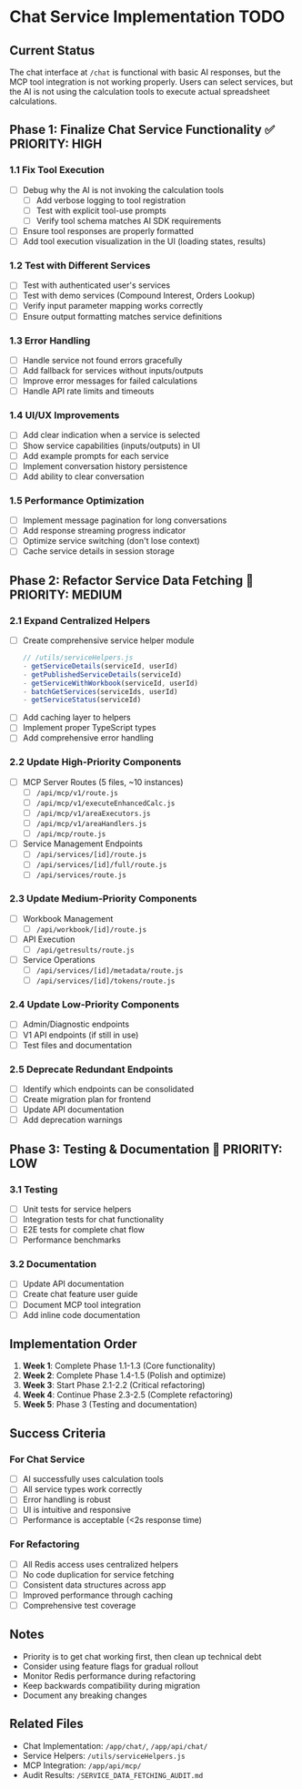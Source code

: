 # Chat Service Implementation TODO

## Current Status
The chat interface at `/chat` is functional with basic AI responses, but the MCP tool integration is not working properly. Users can select services, but the AI is not using the calculation tools to execute actual spreadsheet calculations.

## Phase 1: Finalize Chat Service Functionality ✅ PRIORITY: HIGH

### 1.1 Fix Tool Execution
- [ ] Debug why the AI is not invoking the calculation tools
  - [ ] Add verbose logging to tool registration
  - [ ] Test with explicit tool-use prompts
  - [ ] Verify tool schema matches AI SDK requirements
- [ ] Ensure tool responses are properly formatted
- [ ] Add tool execution visualization in the UI (loading states, results)

### 1.2 Test with Different Services
- [ ] Test with authenticated user's services
- [ ] Test with demo services (Compound Interest, Orders Lookup)
- [ ] Verify input parameter mapping works correctly
- [ ] Ensure output formatting matches service definitions

### 1.3 Error Handling
- [ ] Handle service not found errors gracefully
- [ ] Add fallback for services without inputs/outputs
- [ ] Improve error messages for failed calculations
- [ ] Handle API rate limits and timeouts

### 1.4 UI/UX Improvements
- [ ] Add clear indication when a service is selected
- [ ] Show service capabilities (inputs/outputs) in UI
- [ ] Add example prompts for each service
- [ ] Implement conversation history persistence
- [ ] Add ability to clear conversation

### 1.5 Performance Optimization
- [ ] Implement message pagination for long conversations
- [ ] Add response streaming progress indicator
- [ ] Optimize service switching (don't lose context)
- [ ] Cache service details in session storage

## Phase 2: Refactor Service Data Fetching 📁 PRIORITY: MEDIUM

### 2.1 Expand Centralized Helpers
- [ ] Create comprehensive service helper module
  ```javascript
  // /utils/serviceHelpers.js
  - getServiceDetails(serviceId, userId)
  - getPublishedServiceDetails(serviceId)
  - getServiceWithWorkbook(serviceId, userId)
  - batchGetServices(serviceIds, userId)
  - getServiceStatus(serviceId)
  ```
- [ ] Add caching layer to helpers
- [ ] Implement proper TypeScript types
- [ ] Add comprehensive error handling

### 2.2 Update High-Priority Components
- [ ] MCP Server Routes (5 files, ~10 instances)
  - [ ] `/api/mcp/v1/route.js`
  - [ ] `/api/mcp/v1/executeEnhancedCalc.js`
  - [ ] `/api/mcp/v1/areaExecutors.js`
  - [ ] `/api/mcp/v1/areaHandlers.js`
  - [ ] `/api/mcp/route.js`
- [ ] Service Management Endpoints
  - [ ] `/api/services/[id]/route.js`
  - [ ] `/api/services/[id]/full/route.js`
  - [ ] `/api/services/route.js`

### 2.3 Update Medium-Priority Components
- [ ] Workbook Management
  - [ ] `/api/workbook/[id]/route.js`
- [ ] API Execution
  - [ ] `/api/getresults/route.js`
- [ ] Service Operations
  - [ ] `/api/services/[id]/metadata/route.js`
  - [ ] `/api/services/[id]/tokens/route.js`

### 2.4 Update Low-Priority Components
- [ ] Admin/Diagnostic endpoints
- [ ] V1 API endpoints (if still in use)
- [ ] Test files and documentation

### 2.5 Deprecate Redundant Endpoints
- [ ] Identify which endpoints can be consolidated
- [ ] Create migration plan for frontend
- [ ] Update API documentation
- [ ] Add deprecation warnings

## Phase 3: Testing & Documentation 📝 PRIORITY: LOW

### 3.1 Testing
- [ ] Unit tests for service helpers
- [ ] Integration tests for chat functionality
- [ ] E2E tests for complete chat flow
- [ ] Performance benchmarks

### 3.2 Documentation
- [ ] Update API documentation
- [ ] Create chat feature user guide
- [ ] Document MCP tool integration
- [ ] Add inline code documentation

## Implementation Order

1. **Week 1**: Complete Phase 1.1-1.3 (Core functionality)
2. **Week 2**: Complete Phase 1.4-1.5 (Polish and optimize)
3. **Week 3**: Start Phase 2.1-2.2 (Critical refactoring)
4. **Week 4**: Continue Phase 2.3-2.5 (Complete refactoring)
5. **Week 5**: Phase 3 (Testing and documentation)

## Success Criteria

### For Chat Service
- [ ] AI successfully uses calculation tools
- [ ] All service types work correctly
- [ ] Error handling is robust
- [ ] UI is intuitive and responsive
- [ ] Performance is acceptable (<2s response time)

### For Refactoring
- [ ] All Redis access uses centralized helpers
- [ ] No code duplication for service fetching
- [ ] Consistent data structures across app
- [ ] Improved performance through caching
- [ ] Comprehensive test coverage

## Notes

- Priority is to get chat working first, then clean up technical debt
- Consider using feature flags for gradual rollout
- Monitor Redis performance during refactoring
- Keep backwards compatibility during migration
- Document any breaking changes

## Related Files
- Chat Implementation: `/app/chat/`, `/app/api/chat/`
- Service Helpers: `/utils/serviceHelpers.js`
- MCP Integration: `/app/api/mcp/`
- Audit Results: `/SERVICE_DATA_FETCHING_AUDIT.md`
